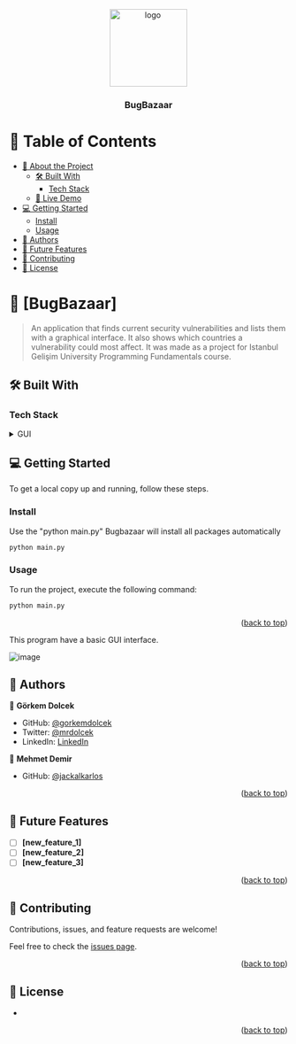 <div align="center">
  <!-- You are encouraged to replace this logo with your own! Otherwise you can also remove it. -->
  <img src="ladybug.ico" alt="logo" width="140"  height="auto" />
  <br/>

  <h3><b>BugBazaar</b></h3>

</div>

# 📗 Table of Contents

- [📖 About the Project](#about-project)
  - [🛠 Built With](#built-with)
    - [Tech Stack](#tech-stack)
  - [🚀 Live Demo](#live-demo)
- [💻 Getting Started](#getting-started)
  - [Install](#install)
  - [Usage](#usage)
- [👥 Authors](#authors)
- [🔭 Future Features](#future-features)
- [🤝 Contributing](#contributing)
- [📝 License](#license)

<!-- PROJECT DESCRIPTION -->

# 📖 [BugBazaar] <a name="about-project"></a>

> An application that finds current security vulnerabilities and lists them with a graphical interface. It also shows which countries a vulnerability could most affect. It was made as a project for Istanbul Gelişim University Programming Fundamentals course.


## 🛠 Built With <a name="built-with"></a>

### Tech Stack <a name="tech-stack"></a>

<details>
<summary>GUI</summary>
  <ul>
    <li><a href="https://pypi.org/project/PyQt5/#:~:text=PyQt5%20is%20a%20comprehensive%20set,including%20iOS%20and%20Android.">PyQt5</a></li>
  </ul>
</details>

<!-- GETTING STARTED -->

## 💻 Getting Started <a name="getting-started"></a>

To get a local copy up and running, follow these steps.

### Install

Use the "python main.py" Bugbazaar will install all packages automatically

```bash
python main.py
```

### Usage

To run the project, execute the following command:

```bash
python main.py
```

<p align="right">(<a href="#readme-top">back to top</a>)</p>

This program have a basic GUI interface.

![image](https://user-images.githubusercontent.com/88983987/210010143-a4dbf984-e954-4691-b57e-4a80e9bd7ddb.png)


<!-- AUTHORS -->

## 👥 Authors <a name="authors"></a>

👤 **Görkem Dolcek**

- GitHub: [@gorkemdolcek](https://github.com/gorkemdolcek)
- Twitter: [@mrdolcek](https://twitter.com/mrdolcek)
- LinkedIn: [LinkedIn](https://linkedin.com/in/gorkemdolcek)

👤 **Mehmet Demir**

- GitHub: [@jackalkarlos]((https://github.com/jackalkarlos<br>))

<p align="right">(<a href="#readme-top">back to top</a>)</p>

<!-- FUTURE FEATURES -->

## 🔭 Future Features <a name="future-features"></a>


- [ ] **[new_feature_1]**
- [ ] **[new_feature_2]**
- [ ] **[new_feature_3]**

<p align="right">(<a href="#readme-top">back to top</a>)</p>

<!-- CONTRIBUTING -->

## 🤝 Contributing <a name="contributing"></a>

Contributions, issues, and feature requests are welcome!

Feel free to check the [issues page](../../issues/).

<p align="right">(<a href="#readme-top">back to top</a>)</p>


<!-- LICENSE -->

## 📝 License <a name="license"></a>
-

<p align="right">(<a href="#readme-top">back to top</a>)</p>



















